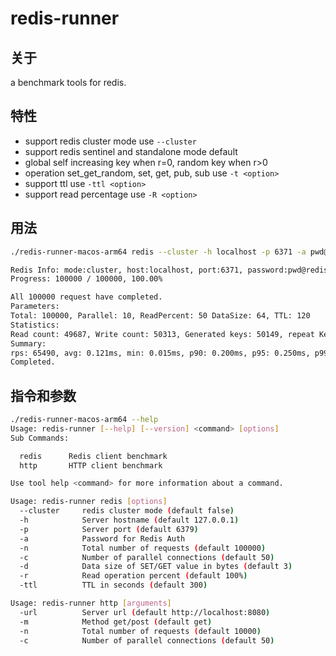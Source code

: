 # redis-runner

## 关于

a benchmark tools for redis.

## 特性

- support redis cluster mode use `--cluster`
- support redis sentinel and standalone mode default
- global self increasing key when r=0, random key when r>0
- operation set_get_random, set, get, pub, sub use `-t <option>`
- support ttl use `-ttl <option>`
- support read percentage use `-R <option>`

## 用法

```bash
./redis-runner-macos-arm64 redis --cluster -h localhost -p 6371 -a pwd@redis -n 100000 -c 10 -d 64 -r 0 -R 50 -ttl 120 -t set_get_random
```

```bash
Redis Info: mode:cluster, host:localhost, port:6371, password:pwd@redis, total:100000, parallel:10, dataSize:64, random:0, readPercent:50, ttl:120
Progress: 100000 / 100000, 100.00%

All 100000 request have completed. 
Parameters: 
Total: 100000, Parallel: 10, ReadPercent: 50 DataSize: 64, TTL: 120
Statistics: 
Read count: 49687, Write count: 50313, Generated keys: 50149, repeat Keys:0
Summary: 
rps: 65490, avg: 0.121ms, min: 0.015ms, p90: 0.200ms, p95: 0.250ms, p99: 0.495ms, max: 18.672ms
Completed.
```

## 指令和参数

```bash
./redis-runner-macos-arm64 --help
Usage: redis-runner [--help] [--version] <command> [options]
Sub Commands:

  redis      Redis client benchmark 
  http       HTTP client benchmark

Use tool help <command> for more information about a command.

Usage: redis-runner redis [options]
  --cluster     redis cluster mode (default false)
  -h            Server hostname (default 127.0.0.1) 
  -p            Server port (default 6379)
  -a            Password for Redis Auth
  -n            Total number of requests (default 100000)
  -c            Number of parallel connections (default 50)
  -d            Data size of SET/GET value in bytes (default 3)
  -r            Read operation percent (default 100%)
  -ttl          TTL in seconds (default 300)

Usage: redis-runner http [arguments]
  -url          Server url (default http://localhost:8080)
  -m            Method get/post (default get)
  -n            Total number of requests (default 10000)
  -c            Number of parallel connections (default 50)
```



